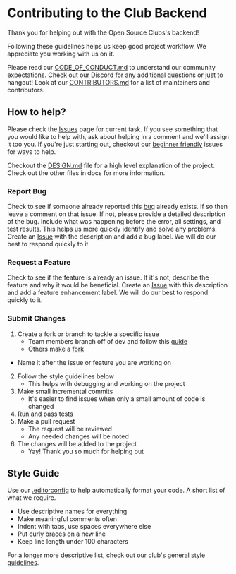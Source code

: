 # Contributing to the Club Backend

Thank you for helping out with the Open Source Clubs's backend!

Following these guidelines helps us keep good project workflow. We appreciate you working with us on it. 

Please read our [CODE_OF_CONDUCT.md](CODE_OF_CONDUCT.md) to understand our community expectations. Check out our [Discord](discord.gg/Gsxej6u) for any additional questions or just to hangout! Look at our [CONTRIBUTORS.md](CONTRIBUTORS.md) for a list of maintainers and contributors.

## How to help?

Please check the <!-- [Projects][Project Board] and --> [Issues][Issues] page<!-- s --> for current task. If you see something that you would like to help with, ask about helping in a comment and we'll assign it too you. If you're just starting out, checkout our [beginner friendly][Beginner Issues] issues for ways to help. 

Checkout the [DESIGN.md](docs/DESIGN.md) file for a high level explanation of the project. <!-- For a road map, look at the [TODO.md](docs/TODO.md) which lists planned features for the project. --> Check out the other files in docs for more information. 

### Report Bug 

Check to see if someone already reported this [bug][Bug Issues] already exists. If so then leave a comment on that issue. If not, please provide a detailed description of the bug. Include what was happening before the error, all settings, and test results. This helps us more quickly identify and solve any problems. Create an [Issue][Issues] with the description and add a bug label. We will do our best to respond quickly to it. 

### Request a Feature

Check to see if the feature is already <!-- listed in our [TODO.md](docs/TODO.md) --> an issue. If it's not, describe the feature and why it would be beneficial. Create an [Issue][Issues] with this description and add a feature enhancement label. We will do our best to respond quickly to it. 

<!-- ### Run Test 

**Give detailed instructions on how to run the test. Also include information about the meaning of the results.** -->

### Submit Changes 

1. Create a fork or branch to tackle a specific issue 
	- Team members branch off of dev and follow this [guide](https://guides.github.com/introduction/flow/) 
	- Others make a [fork](https://guides.github.com/activities/forking/)
  - Name it after the issue or feature you are working on
2. Follow the style guidelines below 
	- This helps with debugging and working on the project
3. Make small incremental commits
	- It's easier to find issues when only a small amount of code is changed
4. Run and pass tests
5. Make a pull request 
	- The request will be reviewed
	- Any needed changes will be noted 
6. The changes will be added to the project 
	- Yay! Thank you so much for helping out

## Style Guide 

Use our [.editorconfig](.editorconfig) to help automatically format your code. A short list of what we require. 
- Use descriptive names for everything
- Make meaningful comments often
- Indent with tabs, use spaces everywhere else
- Put curly braces on a new line
- Keep line length under 100 characters

For a longer more descriptive list, check out our club's [general style guidelines](https://github.com/ufosc/resources/blob/master/coding-guidelines/general-style.md).

<!-- ### Example 

```
**A short style example**
```
 -->
<!-- Below are the links that change from project to project -->

<!-- [Project Board]:  -->
[Issues]: https://github.com/ufosc/club-backend/issues?q=is%3Aissue+is%3Aopen+sort%3Aupdated-desc
[Beginner Issues]: https://github.com/ufosc/club-backend/labels/good%20first%20issue
[Bug Issues]: https://github.com/ufosc/club-backend/labels/bug
